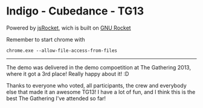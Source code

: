 Indigo - Cubedance - TG13
====================

Powered by <a href="https://github.com/mog/jsRocket">jsRocket</a>, wich is built on <a href="https://github.com/kusma/rocket">GNU Rocket</a>

Remember to start chrome with
```
chrome.exe --allow-file-access-from-files
```

---

The demo was delivered in the demo compoetition at The Gathering 2013, where it got a 3rd place! Really happy about it! :D

Thanks to everyone who voted, all participants, the crew and everybody else that made it an awesome TG13! I have a lot of fun, and I think this is the best The Gathering I've attended so  far! 
